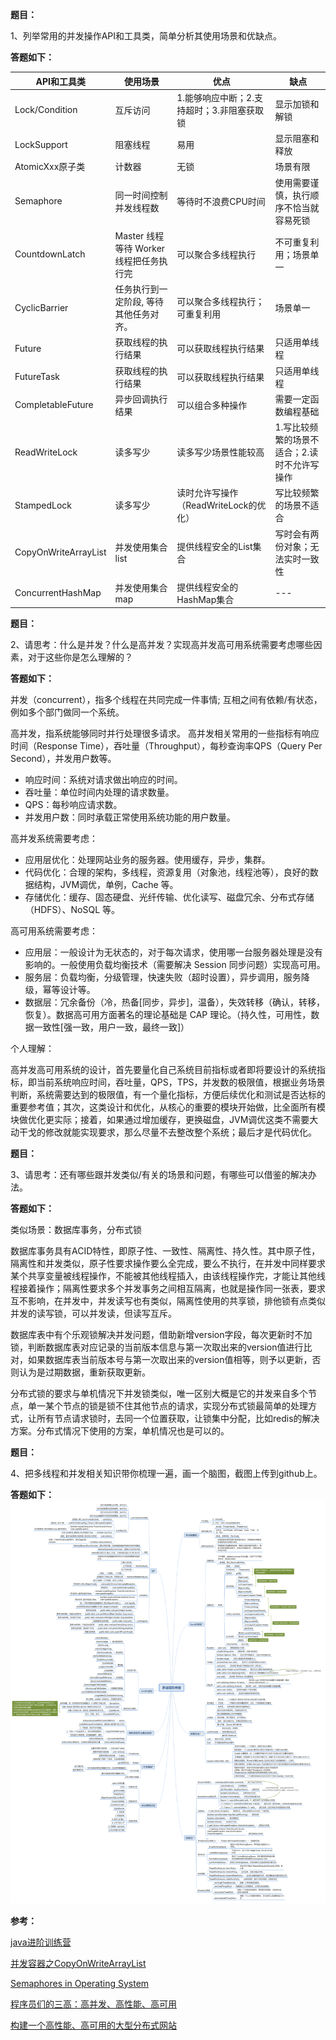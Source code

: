 **题目：**

1、列举常用的并发操作API和工具类，简单分析其使用场景和优缺点。

**答题如下：**


| API和工具类 | 使用场景 | 优点 | 缺点 |
|  ----  | ----  |----  |----  |
| Lock/Condition | 互斥访问 |1.能够响应中断；2.支持超时；3.非阻塞获取锁 |显示加锁和解锁 |
| LockSupport | 阻塞线程 | 易用 |显示阻塞和释放 |
| AtomicXxx原子类 | 计数器 | 无锁                                       |场景有限 |
| Semaphore | 同一时间控制并发线程数 |等待时不浪费CPU时间 |使用需要谨慎，执行顺序不恰当就容易死锁 |
| CountdownLatch | Master 线程等待 Worker 线程把任务执行完 |可以聚合多线程执行 |不可重复利用；场景单一 |
| CyclicBarrier | 任务执行到一定阶段, 等待其他任务对齐。 |可以聚合多线程执行；可重复利用 |场景单一 |
| Future | 获取线程的执行结果 |可以获取线程执行结果 |只适用单线程 |
| FutureTask | 获取线程的执行结果 |可以获取线程执行结果 |只适用单线程 |
| CompletableFuture | 异步回调执行结果 |可以组合多种操作 |需要一定函数编程基础 |
| ReadWriteLock | 读多写少 |读多写少场景性能较高 |1.写比较频繁的场景不适合；2.读时不允许写操作 |
| StampedLock | 读多写少 |读时允许写操作（ReadWriteLock的优化） |写比较频繁的场景不适合 |
| CopyOnWriteArrayList | 并发使用集合list |提供线程安全的List集合 | 写时会有两份对象；无法实时一致性             |
| ConcurrentHashMap | 并发使用集合map |提供线程安全的HashMap集合 |--- |



**题目：**

2、请思考：什么是并发？什么是高并发？实现高并发高可用系统需要考虑哪些因素，对于这些你是怎么理解的？

**答题如下：**

并发（concurrent），指多个线程在共同完成一件事情; 互相之间有依赖/有状态，例如多个部门做同一个系统。

高并发，指系统能够同时并行处理很多请求。 高并发相关常用的一些指标有响应时间（Response Time），吞吐量（Throughput），每秒查询率QPS（Query Per Second），并发用户数等。

- 响应时间：系统对请求做出响应的时间。
- 吞吐量：单位时间内处理的请求数量。
- QPS：每秒响应请求数。
- 并发用户数：同时承载正常使用系统功能的用户数量。

高并发系统需要考虑：

- 应用层优化：处理网站业务的服务器。使用缓存，异步，集群。
- 代码优化：合理的架构，多线程，资源复用（对象池，线程池等），良好的数据结构，JVM调优，单例，Cache 等。
- 存储优化：缓存、固态硬盘、光纤传输、优化读写、磁盘冗余、分布式存储（HDFS）、NoSQL 等。

高可用系统需要考虑：

- 应用层：一般设计为无状态的，对于每次请求，使用哪一台服务器处理是没有影响的。一般使用负载均衡技术（需要解决 Session 同步问题）实现高可用。
- 服务层：负载均衡，分级管理，快速失败（超时设置），异步调用，服务降级，幂等设计等。
- 数据层：冗余备份（冷，热备[同步，异步]，温备），失效转移（确认，转移，恢复）。数据高可用方面著名的理论基础是 CAP 理论。（持久性，可用性，数据一致性[强一致，用户一致，最终一致]） 

个人理解：

高并发高可用系统的设计，首先要量化自己系统目前指标或者即将要设计的系统指标，即当前系统响应时间，吞吐量，QPS，TPS，并发数的极限值，根据业务场景判断，系统需要达到的极限值，有一个量化指标，方便后续优化和测试是否达标的重要参考值；其次，这类设计和优化，从核心的重要的模块开始做，比全面所有模块做优化更实际；接着，如果通过增加缓存，更换磁盘，JVM调优这类不需要大动干戈的修改就能实现要求，那么尽量不去整改整个系统；最后才是代码优化。




**题目：**

3、请思考：还有哪些跟并发类似/有关的场景和问题，有哪些可以借鉴的解决办法。

**答题如下：**

类似场景：数据库事务，分布式锁

数据库事务具有ACID特性，即原子性、一致性、隔离性、持久性。其中原子性，隔离性和并发类似，原子性要求操作要么全完成，要么不执行，在并发中同样要求某个共享变量被线程操作，不能被其他线程插入，由该线程操作完，才能让其他线程接着操作；隔离性要求多个并发事务之间相互隔离，也就是操作同一张表，要求互不影响，在并发中，并发读写也有类似，隔离性使用的共享锁，排他锁有点类似并发的读写锁，可以并发读，但读写互斥。

数据库表中有个乐观锁解决并发问题，借助新增version字段，每次更新时不加锁，判断数据库表对应记录的当前版本信息与第一次取出来的version值进行比对，如果数据库表当前版本号与第一次取出来的version值相等，则予以更新，否则认为是过期数据，重新获取更新。

分布式锁的要求与单机情况下并发锁类似，唯一区别大概是它的并发来自多个节点，单一某个节点的锁是锁不住其他节点的请求，实现分布式锁最简单的处理方式，让所有节点请求锁时，去同一个位置获取，让锁集中分配，比如redis的解决方案。分布式情况下使用的方案，单机情况也是可以的。




**题目：**

4、把多线程和并发相关知识带你梳理一遍，画一个脑图，截图上传到github上。

**答题如下：**
![](https://github.com/Rookie45/JAVA-000/blob/main/Week_04/%E5%A4%9A%E7%BA%BF%E7%A8%8B%E4%B8%8E%E5%B9%B6%E5%8F%91.png)


**参考：**

[java进阶训练营](https://u.geekbang.org/subject/java/1000579?utm_source=u_list_web&utm_medium=u_list_web&utm_term=u_list_web)

[并发容器之CopyOnWriteArrayList](https://juejin.im/post/6844903602436374541#heading-5)

[Semaphores in Operating System](https://www.tutorialspoint.com/semaphores-in-operating-system)

[程序员们的三高：高并发、高性能、高可用](https://juejin.im/post/6844903944955625479)

[构建一个高性能、高可用的大型分布式网站](https://www.cnblogs.com/guixia621/p/9245596.html)

